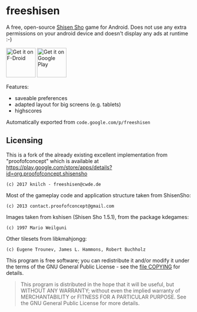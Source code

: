 # freeshisen

A free, open-source [Shisen Sho](http://en.wikipedia.org/wiki/Shisen_sho) game for Android. Does not use any extra permissions on your android device and doesn't display any ads at runtime :-)

<a href="https://f-droid.org/packages/de.cwde.freeshisen/" target="_blank"> 
<img src="https://f-droid.org/badge/get-it-on.png" alt="Get it on F-Droid" height="80"/></a>
<a href="https://play.google.com/store/apps/details?id=de.cwde.freeshisen">
<img alt="Get it on Google Play" height="80" src="https://play.google.com/intl/en_us/badges/images/generic/en_badge_web_generic.png"/></a>

Features:
  * saveable preferences
  * adapted layout for big screens (e.g. tablets)
  * highscores

Automatically exported from `code.google.com/p/freeshisen`

## Licensing

This is a fork of the already existing excellent implementation from "proofofconcept" which is available at https://play.google.com/store/apps/details?id=org.proofofconcept.shisensho

    (c) 2017 knilch - freeshisen@cwde.de

Most of the gameplay code and application structure taken from ShisenSho:

    (c) 2013 contact.proofofconcept@gmail.com

Images taken from kshisen (Shisen Sho 1.5.1), from the package kdegames:

    (c) 1997 Mario Weilguni
    
Other tilesets from libkmahjongg:  

    (c) Eugene Trounev, James L. Hammons, Robert Buchholz

This program is free software; you can redistribute it and/or modify it under the terms of the GNU General Public License - see the [file COPYING](https://github.com/knilch0r/freeshisen/blob/master/COPYING) for details.
> This program is distributed in the hope that it will be useful, but WITHOUT ANY WARRANTY; without even the implied warranty of     MERCHANTABILITY or FITNESS FOR A PARTICULAR PURPOSE.  See the GNU General Public License for more details.
